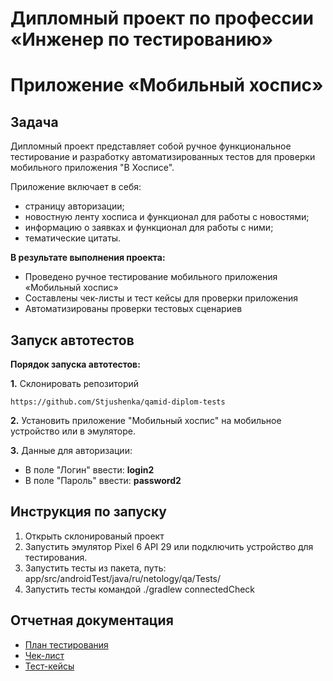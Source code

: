 # Дипломный проект по профессии «Инженер по тестированию»

# Приложение «Мобильный хоспис»

## Задача
Дипломный проект представляет собой ручное функциональное тестирование и разработку автоматизированных тестов для проверки мобильного приложения "В Хосписе".

Приложение включает в себя:
* страницу авторизации;
* новостную ленту хосписа и функционал для работы с новостями;
* информацию о заявках и функционал для работы с ними;
* тематические цитаты.

**В результате выполнения проекта:**
* Проведено ручное тестирование мобильного приложения «Мобильный хоспис»
* Составлены чек-листы и тест кейсы для проверки приложения
* Автоматизированы проверки тестовых сценариев

## Запуск автотестов

**Порядок запуска автотестов:**

**1.** Склонировать репозиторий

    https://github.com/Stjushenka/qamid-diplom-tests  

**2.**  Установить приложение "Мобильный хоспис" на мобильное устройство или в эмуляторе.

**3.** Данные для авторизации:
- В поле "Логин" ввести: **login2**
- В поле "Пароль" ввести: **password2**

## Инструкция по запуску

1. Открыть склонированый проект
2. Запустить эмулятор Pixel 6 API 29 или подключить устройство для тестирования.
3. Запустить тесты из пакета, путь: app/src/androidTest/java/ru/netology/qa/Tests/
4. Запустить тесты командой ./gradlew connectedCheck


## Отчетная документация
* [План тестирования](https://github.com/Stjushenka/qamid-diplom-tests/blob/master/Plan.md)
* [Чек-лист](https://github.com/Stjushenka/qamid-diplom-tests/blob/master/Check%20list.xlsx)
* [Тест-кейсы](https://github.com/Stjushenka/qamid-diplom-tests/blob/master/Cases.xlsx)